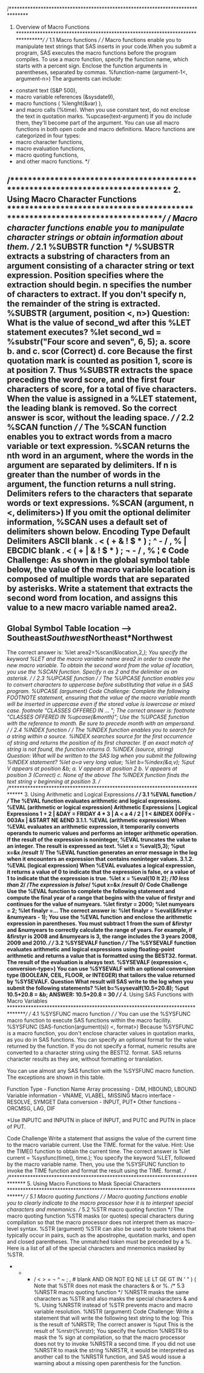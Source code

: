 /*******************************************************************************
1. Overview of Macro Functions
*******************************************************************************/
/* 1.1 Macro functions */
/*
Macro functions enable you to manipulate text strings that SAS inserts in your code.When you submit a program, SAS executes the macro functions before the program compiles.
To use a macro function, specify the function name, which starts with a percent sign. Enclose the function arguments in parentheses, separated by commas.
  %function-name (argument-1<, argument-n>)
The arguments can include:
- constant text (S&P 500),
- macro variable references (&sysdate9),
- macro functions ( %lenght(&var) ),
- and macro calls (%time).
When you use constant text, do not enclose the text in quotation marks.
  %upcase(text-argument)
If you do include them, they'll become part of the argument.
You can use all macro functions in both open code and macro definitions.
Macro functions are categorized in four types:
- macro character functions,
- macro evaluation functions,
- macro quoting functions,
- and other macro functions.
*/

/*******************************************************************************
2. Using Macro Character Functions
*******************************************************************************/
/*
Macro character functions enable you to manipulate character strings or obtain information about them.
/* 2.1 %SUBSTR function */
%SUBSTR extracts a substring of characters from an argument consisting of a character string or text expression. Position specifies where the extraction should begin. n specifies the number of characters to extract. If you don't specify n, the remainder of the string is extracted.
  %SUBSTR (argument, position <, n>)
Question:
What is the value of second_wd after this %LET statement executes?
     %let second_wd = %substr("Four score and seven", 6, 5);
   a.  score
	 b.  and
	 c.  scor (Correct)
	 d.  core
Because the first quotation mark is counted as position 1, score is at position 7. Thus %SUBSTR extracts the space preceding the word score, and the first four characters of score, for a total of five characters. When the value is assigned in a %LET statement, the leading blank is removed.
So the correct answer is scor, without the leading space.
*/
/* 2.2 %SCAN function */
/*
The %SCAN function enables you to extract words from a macro variable or text expression. %SCAN returns the nth word in an argument, where the words in the argument are separated by delimiters. If n is greater than the number of words in the argument, the function returns a null string. Delimiters refers to the characters that separate words or text expressions.
  %SCAN (argument, n <, delimiters>)
If you omit the optional delimiter information, %SCAN uses a default set of delimiters shown below.
Encoding Type	Default Delimiters
ASCII	blank . < ( + & ! $ * ) ; ^ - / , % |
EBCDIC	blank . < ( + | & ! $ * ) ; ¬ - / , % ¦ ¢
Code Challenge:
As shown in the global symbol table below, the value of the macro variable location is composed of multiple words that are separated by asterisks. Write a statement that extracts the second word from location, and assigns this value to a new macro variable named area2.
------------------------------------------------------
Global Symbol Table
location -->	Southeast*Southwest*Northeast*Northwest
------------------------------------------------------
The correct answer is:
  %let area2=%scan(&location,2,*);
You specify the keyword %LET and the macro variable name area2 in order to create the new macro variable. To obtain the second word from the value of location, you use the %SCAN function. Specify n as 2 and the delimiter as an asterisk.
*/
/* 2.3 %UPCASE function */
/*
The %UPCASE function enables you to convert characters to uppercase before substituting that value in a SAS program.
  %UPCASE (argument)
Code Challenge:
Complete the following FOOTNOTE statement, ensuring that the value of the macro variable month will be inserted in uppercase even if the stored value is lowercase or mixed case.
  footnote "CLASSES OFFERED IN ... ";
The correct answer is:
  footnote "CLASSES OFFERED IN %upcase(&month)";
Use the %UPCASE function with the reference to month. Be sure to precede month with an ampersand.
*/
/* 2.4 %INDEX function */
/*
The %INDEX function enables you to search for a string within a source. %INDEX searches source for the first occurrence of string and returns the position of its first character. If an exact match of string is not found, the function returns 0.
  %INDEX (source, string)
Question:
What will be written to the SAS log when you submit the following %INDEX statement?
  %let a=a very long value;
  %let b=%index(&a,v);
  %put V appears at position &b;
a.  V appears at position 2
b.  V appears at position 3 (Correct)
c.  None of the above
The %INDEX function finds the text string v beginning at position 3.
*/
/*******************************************************************************
3. Using Arithmetic and Logical Expressions
*******************************************************************************/
/* 3.1 %EVAL function */
/*
The %EVAL function evaluates arithmetic and logical expressions.
  %EVAL (arithmetic or logical expression)
  Arithmetic Expressions	|  Logical Expressions
  1 + 2	                  |  &DAY = FRIDAY
  4 * 3	                  |  A < a
  4 / 2	                  |  1 < &INDEX
  00FFx - 003Ax	          |  &START NE &END
3.1.1. %EVAL (arithmetic expression)
When %EVAL evaluates an arithmetic expression, it temporarily converts operands to numeric values and performs an integer arithmetic operation.
If the result of the expression is noninteger, %EVAL truncates the value to an integer. The result is expressed as text.
  %let x = %eval(5,3);
  %put x=&x
  /*result 1*/
The %EVAL function generates an error message in the log when it encounters an expression that contains noninteger values.
3.1.2. %EVAL (logical expression)
When %EVAL evaluates a logical expression, it returns a value of 0 to indicate that the expression is false, or a value of 1 to indicate that the expression is true.
  %let x = %eval(10 lt 2); /*10 less than 2*/
  /*The expression is false*/
  %put x=&x
  /*result 0*/
Code Challenge
Use the %EVAL function to complete the following statement and compute the final year of a range that begins with the value of firstyr and continues for the value of numyears.
     %let firstyr = 2000;
     %let numyears = 2;
     %let finalyr =...
The correct answer is:
    %let finalyr = %eval(&firstyr + &numyears - 1);
You use the %EVAL function and enclose the arithmetic expression in parentheses. You must subtract 1 from the sum of &firstyr and &numyears to correctly calculate the range of years. For example, if &firstyr is 2008 and &numyears is 3, the range includes the 3 years 2008, 2009 and 2010.
*/
/* 3.2 %SYSEVALF function */
/*
The %SYSEVALF function evaluates arithmetic and logical expressions using floating-point arithmetic and returns a value that is formatted using the BEST32. format. The result of the evaluation is always text.
%SYSEVALF (expression <, conversion-type>)
You can use %SYSEVALF with an optional conversion type (BOOLEAN, CEIL, FLOOR, or INTEGER) that tailors the value returned by %SYSEVALF.
Question
What result will SAS write to the log when you submit the following statements?
   %let b=%sysevalf(10.5+20.8);
   %put 10.5+20.8 = &b;
ANSWER:
   10.5+20.8 = 30
*/
/*******************************************************************************
4. Using SAS Functions with Macro Variables
*******************************************************************************/
/* 4.1 %SYSFUNC macro function */
/*
You can use the %SYSFUNC macro function to execute SAS functions within the macro facility.
  %SYSFUNC (SAS-function(argument(s)) <, format>)
Because %SYSFUNC is a macro function, you don't enclose character values in quotation marks, as you do in SAS functions. You can specify an optional format for the value returned by the function. If you do not specify a format, numeric results are converted to a character string using the BEST12. format. SAS returns character results as they are, without formatting or translation.

You can use almost any SAS function with the %SYSFUNC macro function. The exceptions are shown in this table.

Function Type	- Function Name
Array processing	- DIM, HBOUND, LBOUND
Variable information	- VNAME, VLABEL, MISSING
Macro interface	- RESOLVE, SYMGET
Data conversion	- INPUT, PUT*
Other functions	- ORCMSG, LAG, DIF

*Use INPUTC and INPUTN in place of INPUT, and PUTC and PUTN in place of PUT.

Code Challenge
Write a statement that assigns the value of the current time to the macro variable current. Use the TIME. format for the value.
Hint: Use the TIME() function to obtain the current time.
The correct answer is
  %let current = %sysfunc(time(), time.);
You specify the keyword %LET, followed by the macro variable name. Then, you use the %SYSFUNC function to invoke the TIME function and format the result using the TIME. format.
*/
/*******************************************************************************
5. Using Macro Functions to Mask Special Characters
*******************************************************************************/
/* 5.1 Macro quoting functions */
/*
Macro quoting functions enable you to clearly indicate to the macro processor how it is to interpret special characters and mnemonics.
/* 5.2 %STR macro quoting function */
The macro quoting function %STR masks (or quotes) special characters during compilation so that the macro processor does not interpret them as macro-level syntax.
  %STR (argument)
%STR can also be used to quote tokens that typically occur in pairs, such as the apostrophe, quotation marks, and open and closed parentheses. The unmatched token must be preceded by a %.
Here is a list of all of the special characters and mnemonics masked by %STR.
  + - * / < > = ¬ ^ ~ ; , # blank
  AND OR NOT EQ NE LE LT GE GT IN
  ' " ) (
Note that %STR does not mask the characters & or %.
/* 5.3 %NRSTR macro quoting function */
%NRSTR masks the same characters as %STR and also masks the special characters & and %. Using %NRSTR instead of %STR prevents macro and macro variable resolution.
  %NSTR (argument)
Code Challenge:
Write a statement that will write the following text string to the log:
  This is the result of %NRSTR;
The correct answer is
  %put This is the result of %nrstr(%nrstr);
You specify the function %NRSTR to mask the % sign at compilation, so that the macro processor does not try to invoke %NRSTR a second time. If you did not use %NRSTR to mask the string %NRSTR, it would be interpreted as another call to the %NRSTR function, and SAS would issue a warning about a missing open parenthesis for the function.
